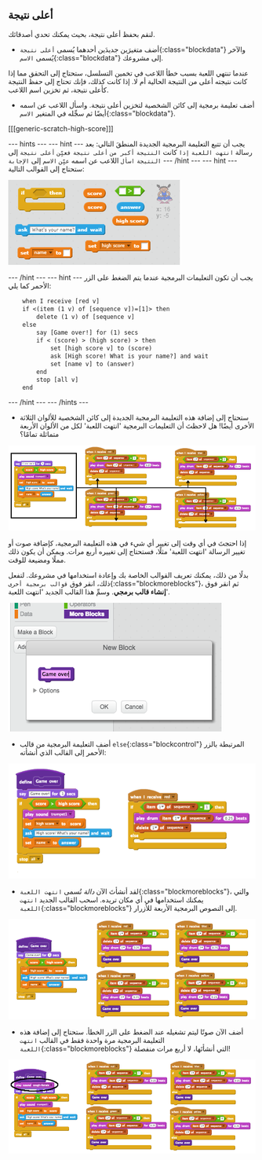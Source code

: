 ## أعلى نتيجة

لنقم بحفظ أعلى نتيجة، بحيث يمكنك تحدي أصدقائك.

+ أضف متغيرَين جديدَين أحدهما يُسمى `أعلى نتيجة`{:class="blockdata"} والآخر يُسمى `الاسم`{:class="blockdata"} إلى مشروعك.

عندما تنتهي اللعبة بسبب خطأ اللاعب في تخمين التسلسل، ستحتاج إلى التحقق مما إذا كانت نتيجته أعلى من النتيجة الحالية أم لا. إذا كانت كذلك، فإنك تحتاج إلى حفظ النتيجة كأعلى نتيجة، ثم تخزين اسم اللاعب.

+ أضف تعليمة برمجية إلى كائن الشخصية لتخزين أعلى نتيجة. واسأل اللاعب عن اسمه أيضًا ثم سجِّله في المتغير `الاسم`{:class="blockdata"}.

[[[generic-scratch-high-score]]]

--- hints ---
--- hint ---
يجب أن تتبع التعليمة البرمجية الجديدة المنطقَ التالي:
بعد رسالة `انتهت اللعبة`
`إذا` كانت `النتيجة` `أكبر من` `أعلى نتيجة`
`فعيِّن` `أعلى نتيجة` إلى `النتيجة`
`اسأل` اللاعب عن اسمه
`عيِّن` `الاسم` إلى `الإجابة`
--- /hint ---
--- hint ---
ستحتاج إلى القوالب التالية:

![Hint for high score](images/hint-high-score.png)

--- /hint ---
--- hint ---
يجب أن تكون التعليمات البرمجية عندما يتم الضغط على الزر الأحمر كما يلي:

```blocks
	when I receive [red v]
	if <(item (1 v) of [sequence v])=[1]> then
		delete (1 v) of [sequence v]
	else
		say [Game over!] for (1) secs
		if < (score) > (high score) > then
			set [high score v] to (score)
			ask [High score! What is your name?] and wait
			set [name v] to (answer)
		end
		stop [all v]
	end
```

--- /hint ---
--- /hints ---

+ ستحتاج إلى إضافة هذه التعليمة البرمجية الجديدة إلى كائن الشخصية للألوان الثلاثة الأخرى أيضًا! هل لاحظتَ أن التعليمات البرمجية 'انتهت اللعبة' لكل من الألوان الأربعة متماثلة تمامًا؟

![screenshot](images/colour-same.png)

إذا احتجتَ في أي وقت إلى تغيير أي شيء في هذه التعليمة البرمجية، كإضافة صوت أو تغيير الرسالة 'انتهت اللعبة' مثلًا، فستحتاج إلى تغييره أربع مرات. ويمكن أن يكون ذلك مملًا ومضيعة للوقت.

بدلًا من ذلك، يمكنك تعريف القوالب الخاصة بك وإعادة استخدامها في مشروعك. لتفعل ذلك، انقر فوق `قوالب برمجية أخرى`{:class="blockmoreblocks"}، ثم انقر فوق **إنشاء قالب برمجي**. وسمِّ هذا القالب الجديد 'انتهت اللعبة'.

![screenshot](images/colour-more.png)

+ أضف التعليمة البرمجية من قالب `else`{:class="blockcontrol"} المرتبطة بالزر الأحمر إلى القالب الذي أنشأته:

![screenshot](images/colour-make-block.png)

+ لقد أنشأتَ الآن _دالة_ تُسمى `انتهت اللعبة`{:class="blockmoreblocks"}، والتي يمكنك استخدامها في أي مكان تريده. اسحب القالب الجديد `انتهت اللعبة`{:class="blockmoreblocks"} إلى النصوص البرمجية الأربعة للأزرار.

![screenshot](images/colour-use-block.png)

+ أضف الآن صوتًا ليتم تشغيله عند الضغط على الزر الخطأ. ستحتاج إلى إضافة هذه التعليمة البرمجية مرة واحدة فقط في القالب `انتهت اللعبة`{:class="blockmoreblocks"} التي أنشأتَها، لا أربع مرات منفصلة!

![screenshot](images/colour-cough.png)
